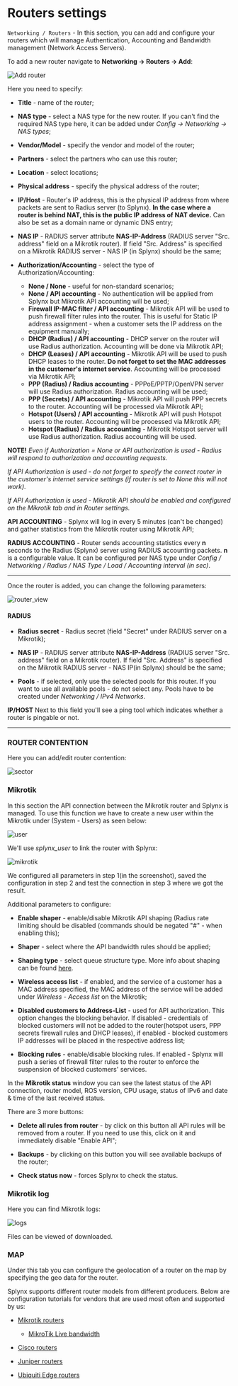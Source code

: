Routers settings
==========

`Networking / Routers` - In this section, you can add and configure your routers which will manage Authentication, Accounting and Bandwidth management (Network Access Servers).

To add a new router navigate to **Networking -> Routers -> Add**:

![Add router](add_router.png)

Here you need to specify:

* **Title** - name of the router;

* **NAS type** - select a NAS type for the new router. If you can't find the required NAS type here, it can be added under *Config -> Networking -> NAS types*;

* **Vendor/Model** - specify the vendor and model of the router;

* **Partners** - select the partners who can use this router;

* **Location** - select locations;

* **Physical address** - specify the physical address of the router;

* **IP/Host** - Router's IP address, this is the physical IP address from where packets are sent to Radius server (to Splynx). **In the case where a router is behind NAT, this is the public IP address of NAT device.** Can also be set as a domain name or dynamic DNS entry;

* **NAS IP** - RADIUS server attribute **NAS-IP-Address** (RADIUS server "Src. address" field on a Mikrotik router). If field "Src. Address" is specified on a Mikrotik RADIUS server - NAS IP (in Splynx) should be the same;

* **Authorization/Accounting** - select the type of Authorization/Accounting:

  *  **None / None** - useful for non-standard scenarios;
  *   **None / API accounting** - No authentication will be applied from Splynx but Mikrotik API accounting will be used;
  *   **Firewall IP-MAC filter / API accounting** - Mikrotik API will be used to push firewall filter rules into the router. This is useful for Static IP address assignment - when a customer sets the IP address on the equipment manually;
  *   **DHCP (Radius) / API accounting** - DHCP server on the router will use Radius authorization. Accounting will be done via Mikrotik API;
  *   **DHCP (Leases) / API accounting** - Mikrotik API will be used to push DHCP leases to the router. **Do not forget to set the MAC addresses in the customer's internet service**. Accounting will be processed via Mikrotik API;
  *   **PPP (Radius) / Radius accounting** - PPPoE/PPTP/OpenVPN server will use Radius authorization. Radius accounting will be used;
  *   **PPP (Secrets) / API accounting** - Mikrotik API will push PPP secrets to the router. Accounting will be processed via Mikrotik API;
  *   **Hotspot (Users) / API accounting** - Mikrotik API will push Hotspot users to the router. Accounting will be processed via Mikrotik API;
  *   **Hotspot (Radius) / Radius accounting** - Mikrotik Hotspot server will use Radius authorization. Radius accounting will be used.


 **NOTE!**
 *Even if Authorization = None or API authorization is used - Radius will respond to authorization and accounting requests.*

*If API Authorization is used - do not forget to specify the correct router in the customer's internet service settings (if router is set to None this will not work).*

*If API Authorization is used - Mikrotik API should be enabled and configured on the _Mikrotik_ tab and in Router settings.*

**API ACCOUNTING** - Splynx will log in every 5 minutes (can't be changed) and gather statistics from the Mikrotik router using Mikrotik API;

**RADIUS ACCOUNTING** - Router sends accounting statistics every **n** seconds to the Radius (Splynx) server using RADIUS accounting packets. **n** is a configurable value. It can be configured per NAS type under *Config / Networking / Radius / NAS Type / Load / Accounting interval (in sec)*.

* * *
Once the router is added, you can change the following parameters:

![router_view](router_view.png)
#### RADIUS

* **Radius secret** - Radius secret (field "Secret" under RADIUS server on a Mikrotik);

* **NAS IP** - RADIUS server attribute **NAS-IP-Address** (RADIUS server "Src. address" field on a Mikrotik router). If field "Src. Address" is specified on the Mikrotik RADIUS server - NAS IP(in Splynx) should be the same;

* **Pools** - if selected, only use the selected pools for this router. If you want to use all available pools - do not select any. Pools have to be created under *Networking / IPv4 Networks*.

**IP/HOST** Next to this field you'll see a ping tool which indicates whether a router is pingable or not.

* * *
### ROUTER CONTENTION
Here you can add/edit router contention:

![sector](sector.png)

### Mikrotik

In this section the API connection between the Mikrotik router and Splynx is managed. To use this function we have to create a new user within the Mikrotik under (System - Users) as seen below:

![user](mikrotik_user.png)

We'll use *splynx_user* to link the router with Splynx:

![mikrotik](router_mikrotik.png)

We configured all parameters in step 1(in the screenshot), saved the configuration in step 2 and test the connection in step 3 where we got the result.

Additional parameters to configure:

* **Enable shaper** - enable/disable Mikrotik API shaping (Radius rate limiting should be disabled (commands should be negated "#" - when enabling this);

* **Shaper** - select where the API bandwidth rules should be applied;

* **Shaping type** - select queue structure type. More info about shaping can be found [here](networking/bandwidth_management/bandwidth_management.md).

* **Wireless access list** - if enabled, and the service of a customer has a MAC address specified, the MAC address of the service will be added under *Wireless - Access list* on the Mikrotik;

* **Disabled customers to Address-List** - used for API authorization. This option changes the blocking behavior. If disabled - credentials of blocked customers will not be added to the router(hotspot users, PPP secrets firewall rules and DHCP leases), if enabled - blocked customers IP addresses will be placed in the respective address list;

* **Blocking rules** - enable/disable blocking rules. If enabled - Splynx will push a series of firewall filter rules to the router to enforce the suspension of blocked customers' services.

In the **Mikrotik status** window you can see the latest status of the API connection, router model, ROS version, CPU usage, status of IPv6 and date & time of the last received status.

There are 3 more buttons:

* **Delete all rules from router** - by click on this button all API rules will be removed from a router. If you need to use this, click on it and immediately disable "Enable API";

* **Backups** - by clicking on this button you will see available backups of the router;

* **Check status now** - forces Splynx to check the status.

### Mikrotik log

Here you can find Mikrotik logs:

![logs](log.png)

Files can be viewed of downloaded.

### MAP

Under this tab you can configure the geolocation of a router on the map by specifying the geo data for the router.

Splynx supports different router models from different producers. Below are configuration tutorials for vendors that are used most often and supported by us:

* [Mikrotik routers](networking/routers_settings/mikrotik/mikrotik.md)
  * [MikroTik Live bandwidth](networking/routers_settings/mikrotik_live_bandwidth/mikrotik_live_bandwidth.md)

* [Cisco routers](networking/routers_settings/cisco/cisco.md)

* [Juniper routers](networking/routers_settings/juniper/juniper.md)

* [Ubiquiti Edge routers](networking/routers_settings/ubiquiti/ubiquiti.md)
